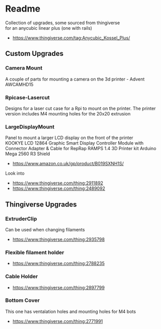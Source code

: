 # Readme

Collection of upgrades, some sourced from thingiverse <br>
for an anycubic linear plus (one with rails)

  * https://www.thingiverse.com/tag:Anycubic_Kossel_Plus/

## Custom Upgrades


### Camera Mount

A couple of parts for mounting a camera on the 3d printer - Advent AWCAMHD15


### Rpicase-Lasercut

Designs for a laser cut case for a Rpi to mount on the printer.
The printer version includes M4 mounting holes for the 20x20 extrusion


### LargeDisplayMount

Panel to mount a larger LCD display on the front of the printer <br>
KOOKYE LCD 12864 Graphic Smart Display Controller Module with Connector Adapter & Cable for RepRap RAMPS 1.4 3D Printer kit Arduino Mega 2560 R3 Shield

  * https://www.amazon.co.uk/gp/product/B019SXNH1S/

Look into

  * https://www.thingiverse.com/thing:2911892
  * https://www.thingiverse.com/thing:2489092



## Thingiverse Upgrades

### ExtruderClip

Can be used when changing filaments

  * https://www.thingiverse.com/thing:2935798

### Flexible filament holder

  * https://www.thingiverse.com/thing:2788235

### Cable Holder

  * https://www.thingiverse.com/thing:2897799

### Bottom Cover

This one has ventalation holes and mounting holes for M4 bots

  * https://www.thingiverse.com/thing:2771991

